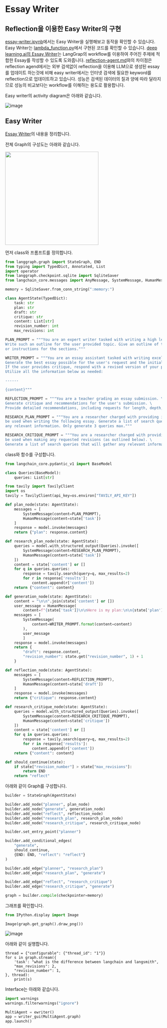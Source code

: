 # Essay Writer

## Reflection을 이용한 Easy Writer의 구현

[essay-writer.ipynb](./agent/essay-writer.ipynb)에서는 Easy Writer을 실행해보고 동작을 확인할 수 있습니다. Easy Writer는 [lambda_function.py](./lambda-chat-ws/lambda_function.py)에서 구현된 코드를 확인할 수 있습니다. [deep learning.ai의 Essay Writer](https://learn.deeplearning.ai/courses/ai-agents-in-langgraph/lesson/7/essay-writer)는 LangGrap의 workflow를 이용하여 주어진 주제에 적합한 Essay를 작성할 수 있도록 도와줍니다. [reflection-agent.md](./reflection-agent.md)와의 차이점은 reflection agend에서는 외부 검색없이 reflection을 이용해 LLM으로 생성된 essay를 업데이트 하는것에 비해 easy writer에서는 인터넷 검색에 필요한 keyword를 reflection으로 업데이트하고 있습니다. 성능은 검색된 데이터의 질과 양에 따라 달라지므로 성능의 비교보다는 workflow를 이해하는 용도로 활용합니다. 

Easy writer의 activity diagram은 아래와 같습니다. 

![image](https://github.com/user-attachments/assets/ad19e5b8-6c02-4ce5-963d-1d9ed889c39e)



## Easy Writer

[Essay Writer](https://learn.deeplearning.ai/courses/ai-agents-in-langgraph/lesson/7/essay-writer)의 내용을 정리합니다.

전체 Graph의 구성도는 아래와 같습니다.

<img src="https://github.com/kyopark2014/llm-agent/assets/52392004/e99efd4a-10ff-41e9-9d3b-5f2dcd2d341a" width="300">


먼저 class와 프롬프트를 정의합니다.

```python
from langgraph.graph import StateGraph, END
from typing import TypedDict, Annotated, List
import operator
from langgraph.checkpoint.sqlite import SqliteSaver
from langchain_core.messages import AnyMessage, SystemMessage, HumanMessage, AIMessage, ChatMessage

memory = SqliteSaver.from_conn_string(":memory:")

class AgentState(TypedDict):
    task: str
    plan: str
    draft: str
    critique: str
    content: List[str]
    revision_number: int
    max_revisions: int

PLAN_PROMPT = """You are an expert writer tasked with writing a high level outline of an essay. \
Write such an outline for the user provided topic. Give an outline of the essay along with any relevant notes \
or instructions for the sections."""

WRITER_PROMPT = """You are an essay assistant tasked with writing excellent 5-paragraph essays.\
Generate the best essay possible for the user's request and the initial outline. \
If the user provides critique, respond with a revised version of your previous attempts. \
Utilize all the information below as needed: 

------

{content}"""

REFLECTION_PROMPT = """You are a teacher grading an essay submission. \
Generate critique and recommendations for the user's submission. \
Provide detailed recommendations, including requests for length, depth, style, etc."""

RESEARCH_PLAN_PROMPT = """You are a researcher charged with providing information that can \
be used when writing the following essay. Generate a list of search queries that will gather \
any relevant information. Only generate 3 queries max."""

RESEARCH_CRITIQUE_PROMPT = """You are a researcher charged with providing information that can \
be used when making any requested revisions (as outlined below). \
Generate a list of search queries that will gather any relevant information. Only generate 3 queries max."""
```

class와 함수를 구성합니다.

```python
from langchain_core.pydantic_v1 import BaseModel

class Queries(BaseModel):
    queries: List[str]

from tavily import TavilyClient
import os
tavily = TavilyClient(api_key=os.environ["TAVILY_API_KEY"])

def plan_node(state: AgentState):
    messages = [
        SystemMessage(content=PLAN_PROMPT), 
        HumanMessage(content=state['task'])
    ]
    response = model.invoke(messages)
    return {"plan": response.content}

def research_plan_node(state: AgentState):
    queries = model.with_structured_output(Queries).invoke([
        SystemMessage(content=RESEARCH_PLAN_PROMPT),
        HumanMessage(content=state['task'])
    ])
    content = state['content'] or []
    for q in queries.queries:
        response = tavily.search(query=q, max_results=2)
        for r in response['results']:
            content.append(r['content'])
    return {"content": content}

def generation_node(state: AgentState):
    content = "\n\n".join(state['content'] or [])
    user_message = HumanMessage(
        content=f"{state['task']}\n\nHere is my plan:\n\n{state['plan']}")
    messages = [
        SystemMessage(
            content=WRITER_PROMPT.format(content=content)
        ),
        user_message
        ]
    response = model.invoke(messages)
    return {
        "draft": response.content, 
        "revision_number": state.get("revision_number", 1) + 1
    }

def reflection_node(state: AgentState):
    messages = [
        SystemMessage(content=REFLECTION_PROMPT), 
        HumanMessage(content=state['draft'])
    ]
    response = model.invoke(messages)
    return {"critique": response.content}

def research_critique_node(state: AgentState):
    queries = model.with_structured_output(Queries).invoke([
        SystemMessage(content=RESEARCH_CRITIQUE_PROMPT),
        HumanMessage(content=state['critique'])
    ])
    content = state['content'] or []
    for q in queries.queries:
        response = tavily.search(query=q, max_results=2)
        for r in response['results']:
            content.append(r['content'])
    return {"content": content}

def should_continue(state):
    if state["revision_number"] > state["max_revisions"]:
        return END
    return "reflect"
```

아래와 같이 Graph를 구성합니다.

```python
builder = StateGraph(AgentState)

builder.add_node("planner", plan_node)
builder.add_node("generate", generation_node)
builder.add_node("reflect", reflection_node)
builder.add_node("research_plan", research_plan_node)
builder.add_node("research_critique", research_critique_node)

builder.set_entry_point("planner")

builder.add_conditional_edges(
    "generate", 
    should_continue, 
    {END: END, "reflect": "reflect"}
)

builder.add_edge("planner", "research_plan")
builder.add_edge("research_plan", "generate")

builder.add_edge("reflect", "research_critique")
builder.add_edge("research_critique", "generate")

graph = builder.compile(checkpointer=memory)
```

그래프를 확인합니다.

```python
from IPython.display import Image

Image(graph.get_graph().draw_png())
```

![image](https://github.com/user-attachments/assets/f7cce78b-2339-454c-8286-f30739ecc392)


아래와 같이 실행합니다.

```pyhton
thread = {"configurable": {"thread_id": "1"}}
for s in graph.stream({
    'task': "what is the difference between langchain and langsmith",
    "max_revisions": 2,
    "revision_number": 1,
}, thread):
    print(s)
```

Interface는 아래와 같습니다.

```python
import warnings
warnings.filterwarnings("ignore")

MultiAgent = ewriter()
app = writer_gui(MultiAgent.graph)
app.launch()
```
